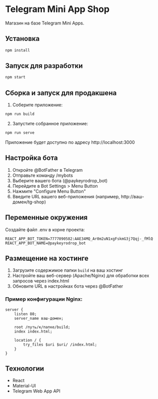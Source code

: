 # Telegram Mini App Shop

Магазин на базе Telegram Mini Apps.

## Установка

```bash
npm install
```

## Запуск для разработки

```bash
npm start
```

## Сборка и запуск для продакшена

1. Соберите приложение:
```bash
npm run build
```

2. Запустите собранное приложение:
```bash
npm run serve
```

Приложение будет доступно по адресу http://localhost:3000

## Настройка бота

1. Откройте @BotFather в Telegram
2. Отправьте команду /mybots
3. Выберите вашего бота (@paykeyrodrop_bot)
4. Перейдите в Bot Settings > Menu Button
5. Нажмите "Configure Menu Button"
6. Введите URL вашего веб-приложения (например, http://ваш-домен/tg-shop)

## Переменные окружения

Создайте файл .env в корне проекта:

```env
REACT_APP_BOT_TOKEN=7777090582:AAE34MQ_Ar0m2uN1xgFskmG3j7Qqj-_fMlQ
REACT_APP_BOT_NAME=@paykeyrodrop_bot
```

## Размещение на хостинге

1. Загрузите содержимое папки `build` на ваш хостинг
2. Настройте ваш веб-сервер (Apache/Nginx) для обработки всех запросов через index.html
3. Обновите URL в настройках бота через @BotFather

### Пример конфигурации Nginx:

```nginx
server {
    listen 80;
    server_name ваш-домен;

    root /путь/к/папке/build;
    index index.html;

    location / {
        try_files $uri $uri/ /index.html;
    }
}
```

## Технологии

- React
- Material-UI
- Telegram Web App API 